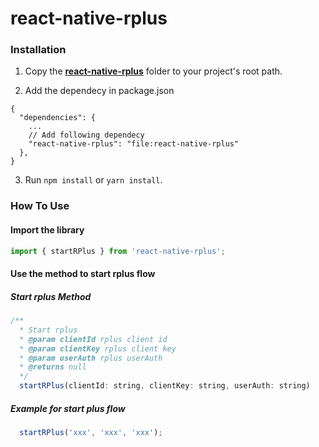 
# react-native-rplus

### Installation

1. Copy the **[react-native-rplus](https://github.com/lotusflare/RPlusSDK/releases/download/0.1.0/react-native-rplus.zip)** folder to your project's root path.

2. Add the dependecy in package.json
```
{
  "dependencies": {
	...
    // Add following dependecy
    "react-native-rplus": "file:react-native-rplus"
  },
}
```

3. Run `npm install` or `yarn install`.

### How To Use

#### Import the library

```javascript
import { startRPlus } from 'react-native-rplus';
```

#### Use the method to start rplus flow

##### Start rplus Method

```	javascript
/**
  * Start rplus
  * @param clientId rplus client id
  * @param clientKey rplus client key
  * @param userAuth rplus userAuth
  * @returns null
  */
  startRPlus(clientId: string, clientKey: string, userAuth: string)
```

##### Example for start plus flow

```javascript
  startRPlus('xxx', 'xxx', 'xxx');
```
